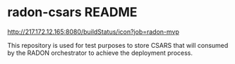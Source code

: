# radon-csars README

http://217.172.12.165:8080/buildStatus/icon?job=radon-mvp

This repository is used for test purposes to store CSARS that will consumed by the RADON orchestrator to achieve the deployment process.
